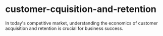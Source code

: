 # customer-cquisition-and-retention
In today's competitive market, understanding the economics of customer acquisition and retention is crucial for business success.
